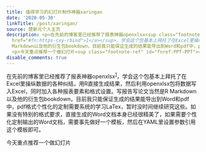 ```yaml
---
title: 值得学习的幻灯片制作神器xaringan
date: '2020-05-30'
linkTitle: /post/xaringan/
source: 楚新元个人主页
description: <p>在先前的博客里已经推荐了报表神器openxlsx<sup class="footnote-ref" id="fnref:https-cxy-rbind"><a
  href="#fn:https-cxy-rbind">1</a></sup>，学会这个包基本上拜托了在Excel里操纵数据的各种纠结，用R直接生成结果，然后利用openxlsx包将数据写入Excel，同时加入各种报表要素和格式设置。写报告写论文当然是R
  Markdown以及他的衍生包bookdown，目前我只能保证生成的结果能导出到Word和pdf中，pdf格式个性化的定制需要系统的学习LaTex，暂时没时间继续研究这些。如果没有特别的格式要求，直接生成的Word文档本身已经很精美了，如果需要个性化定制输出的Word文档，需要事先做好一个模板，然后在YAML里设置参数引用这个模板即可。</p>
  <p>今天重点推荐一个做幻灯片<sup class="footnote-ref" id="fnref:PPT-PPT"><a ...
disable_comments: true
---
```

<p>在先前的博客里已经推荐了报表神器openxlsx<sup class="footnote-ref" id="fnref:https-cxy-rbind"><a href="#fn:https-cxy-rbind">1</a></sup>，学会这个包基本上拜托了在Excel里操纵数据的各种纠结，用R直接生成结果，然后利用openxlsx包将数据写入Excel，同时加入各种报表要素和格式设置。写报告写论文当然是R Markdown以及他的衍生包bookdown，目前我只能保证生成的结果能导出到Word和pdf中，pdf格式个性化的定制需要系统的学习LaTex，暂时没时间继续研究这些。如果没有特别的格式要求，直接生成的Word文档本身已经很精美了，如果需要个性化定制输出的Word文档，需要事先做好一个模板，然后在YAML里设置参数引用这个模板即可。</p> <p>今天重点推荐一个做幻灯片<sup class="footnote-ref" id="fnref:PPT-PPT"><a ...
